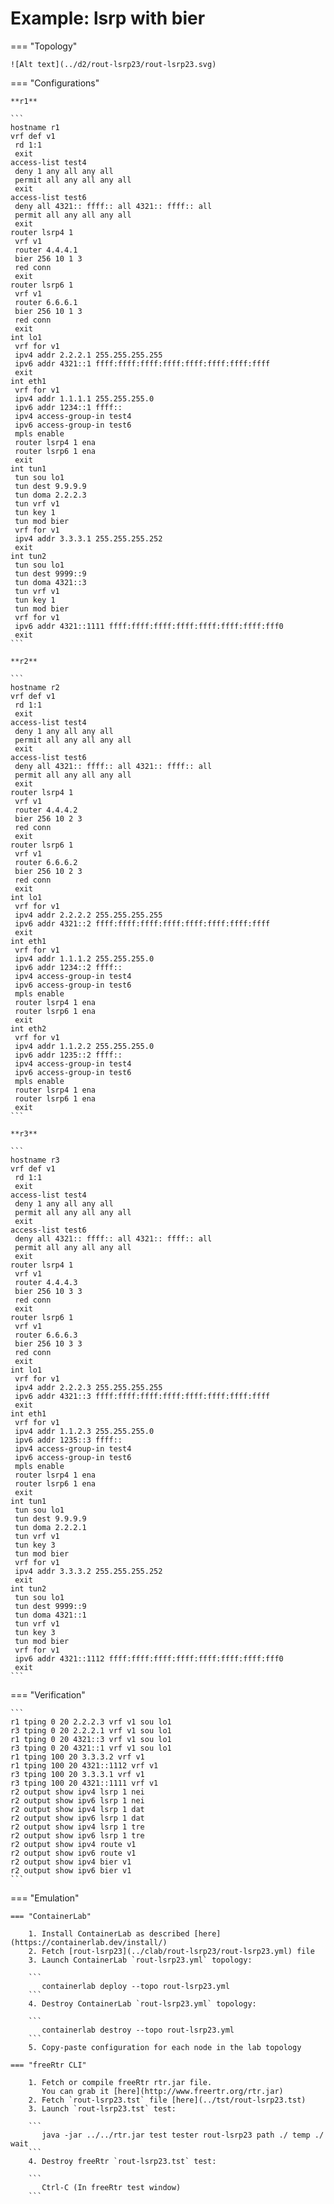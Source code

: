 # Example: lsrp with bier

=== "Topology"

    ![Alt text](../d2/rout-lsrp23/rout-lsrp23.svg)

=== "Configurations"

    **r1**

    ```
    hostname r1
    vrf def v1
     rd 1:1
     exit
    access-list test4
     deny 1 any all any all
     permit all any all any all
     exit
    access-list test6
     deny all 4321:: ffff:: all 4321:: ffff:: all
     permit all any all any all
     exit
    router lsrp4 1
     vrf v1
     router 4.4.4.1
     bier 256 10 1 3
     red conn
     exit
    router lsrp6 1
     vrf v1
     router 6.6.6.1
     bier 256 10 1 3
     red conn
     exit
    int lo1
     vrf for v1
     ipv4 addr 2.2.2.1 255.255.255.255
     ipv6 addr 4321::1 ffff:ffff:ffff:ffff:ffff:ffff:ffff:ffff
     exit
    int eth1
     vrf for v1
     ipv4 addr 1.1.1.1 255.255.255.0
     ipv6 addr 1234::1 ffff::
     ipv4 access-group-in test4
     ipv6 access-group-in test6
     mpls enable
     router lsrp4 1 ena
     router lsrp6 1 ena
     exit
    int tun1
     tun sou lo1
     tun dest 9.9.9.9
     tun doma 2.2.2.3
     tun vrf v1
     tun key 1
     tun mod bier
     vrf for v1
     ipv4 addr 3.3.3.1 255.255.255.252
     exit
    int tun2
     tun sou lo1
     tun dest 9999::9
     tun doma 4321::3
     tun vrf v1
     tun key 1
     tun mod bier
     vrf for v1
     ipv6 addr 4321::1111 ffff:ffff:ffff:ffff:ffff:ffff:ffff:fff0
     exit
    ```

    **r2**

    ```
    hostname r2
    vrf def v1
     rd 1:1
     exit
    access-list test4
     deny 1 any all any all
     permit all any all any all
     exit
    access-list test6
     deny all 4321:: ffff:: all 4321:: ffff:: all
     permit all any all any all
     exit
    router lsrp4 1
     vrf v1
     router 4.4.4.2
     bier 256 10 2 3
     red conn
     exit
    router lsrp6 1
     vrf v1
     router 6.6.6.2
     bier 256 10 2 3
     red conn
     exit
    int lo1
     vrf for v1
     ipv4 addr 2.2.2.2 255.255.255.255
     ipv6 addr 4321::2 ffff:ffff:ffff:ffff:ffff:ffff:ffff:ffff
     exit
    int eth1
     vrf for v1
     ipv4 addr 1.1.1.2 255.255.255.0
     ipv6 addr 1234::2 ffff::
     ipv4 access-group-in test4
     ipv6 access-group-in test6
     mpls enable
     router lsrp4 1 ena
     router lsrp6 1 ena
     exit
    int eth2
     vrf for v1
     ipv4 addr 1.1.2.2 255.255.255.0
     ipv6 addr 1235::2 ffff::
     ipv4 access-group-in test4
     ipv6 access-group-in test6
     mpls enable
     router lsrp4 1 ena
     router lsrp6 1 ena
     exit
    ```

    **r3**

    ```
    hostname r3
    vrf def v1
     rd 1:1
     exit
    access-list test4
     deny 1 any all any all
     permit all any all any all
     exit
    access-list test6
     deny all 4321:: ffff:: all 4321:: ffff:: all
     permit all any all any all
     exit
    router lsrp4 1
     vrf v1
     router 4.4.4.3
     bier 256 10 3 3
     red conn
     exit
    router lsrp6 1
     vrf v1
     router 6.6.6.3
     bier 256 10 3 3
     red conn
     exit
    int lo1
     vrf for v1
     ipv4 addr 2.2.2.3 255.255.255.255
     ipv6 addr 4321::3 ffff:ffff:ffff:ffff:ffff:ffff:ffff:ffff
     exit
    int eth1
     vrf for v1
     ipv4 addr 1.1.2.3 255.255.255.0
     ipv6 addr 1235::3 ffff::
     ipv4 access-group-in test4
     ipv6 access-group-in test6
     mpls enable
     router lsrp4 1 ena
     router lsrp6 1 ena
     exit
    int tun1
     tun sou lo1
     tun dest 9.9.9.9
     tun doma 2.2.2.1
     tun vrf v1
     tun key 3
     tun mod bier
     vrf for v1
     ipv4 addr 3.3.3.2 255.255.255.252
     exit
    int tun2
     tun sou lo1
     tun dest 9999::9
     tun doma 4321::1
     tun vrf v1
     tun key 3
     tun mod bier
     vrf for v1
     ipv6 addr 4321::1112 ffff:ffff:ffff:ffff:ffff:ffff:ffff:fff0
     exit
    ```

=== "Verification"

    ```
    r1 tping 0 20 2.2.2.3 vrf v1 sou lo1
    r3 tping 0 20 2.2.2.1 vrf v1 sou lo1
    r1 tping 0 20 4321::3 vrf v1 sou lo1
    r3 tping 0 20 4321::1 vrf v1 sou lo1
    r1 tping 100 20 3.3.3.2 vrf v1
    r1 tping 100 20 4321::1112 vrf v1
    r3 tping 100 20 3.3.3.1 vrf v1
    r3 tping 100 20 4321::1111 vrf v1
    r2 output show ipv4 lsrp 1 nei
    r2 output show ipv6 lsrp 1 nei
    r2 output show ipv4 lsrp 1 dat
    r2 output show ipv6 lsrp 1 dat
    r2 output show ipv4 lsrp 1 tre
    r2 output show ipv6 lsrp 1 tre
    r2 output show ipv4 route v1
    r2 output show ipv6 route v1
    r2 output show ipv4 bier v1
    r2 output show ipv6 bier v1
    ```

=== "Emulation"

    === "ContainerLab"

        1. Install ContainerLab as described [here](https://containerlab.dev/install/)  
        2. Fetch [rout-lsrp23](../clab/rout-lsrp23/rout-lsrp23.yml) file  
        3. Launch ContainerLab `rout-lsrp23.yml` topology:  

        ```
           containerlab deploy --topo rout-lsrp23.yml  
        ```
        4. Destroy ContainerLab `rout-lsrp23.yml` topology:  

        ```
           containerlab destroy --topo rout-lsrp23.yml  
        ```
        5. Copy-paste configuration for each node in the lab topology

    === "freeRtr CLI"

        1. Fetch or compile freeRtr rtr.jar file.  
           You can grab it [here](http://www.freertr.org/rtr.jar)  
        2. Fetch `rout-lsrp23.tst` file [here](../tst/rout-lsrp23.tst)  
        3. Launch `rout-lsrp23.tst` test:  

        ```
           java -jar ../../rtr.jar test tester rout-lsrp23 path ./ temp ./ wait
        ```
        4. Destroy freeRtr `rout-lsrp23.tst` test:  

        ```
           Ctrl-C (In freeRtr test window)
        ```

